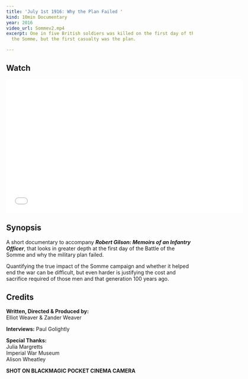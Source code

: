 ```yaml
---
title: 'July 1st 1916: Why the Plan Failed '
kind: 10min Documentary
year: 2016
video_url: Sommev2.mp4
excerpt: One in five British soldiers was killed on the first day of the Battle of
  the Somme, but the first casualty was the plan.

---
```

## Watch

<iframe src="[https://player.vimeo.com/video/165465760?title=0&byline=0&portrait=0](https://player.vimeo.com/video/165465760?title=0&byline=0&portrait=0 "https://player.vimeo.com/video/165465760?title=0&byline=0&portrait=0")" width="640" height="360" frameborder="0" webkitallowfullscreen mozallowfullscreen allowfullscreen></iframe>

## Synopsis

A short documentary to accompany **_Robert Gilson: Memoirs of an Infantry Officer_**, that looks in greater depth at the first day of the Battle of the Somme and why the military plan failed.

Quantifying the true impact of the Somme campaign and whether it helped end the war can be difficult, but even harder is justifying the cost and sacrifice required of those men and that generation 100 years ago.

## Credits

**Written, Directed & Produced by:** <br>Elliot Weaver & Zander Weaver

**Interviews:** Paul Golightly

**Special Thanks:** <br>Julia Margretts<br>Imperial War Museum<br>Alison Wheatley

**SHOT ON BLACKMAGIC POCKET CINEMA CAMERA**
